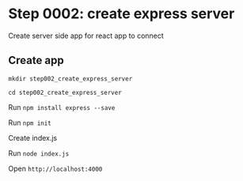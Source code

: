 # Step 0002: create express server

Create server side app for react app to connect

## Create app

`mkdir step002_create_express_server`

`cd step002_create_express_server`

Run `npm install express --save`

Run `npm init`

Create index.js

Run `node index.js`

Open `http://localhost:4000`

